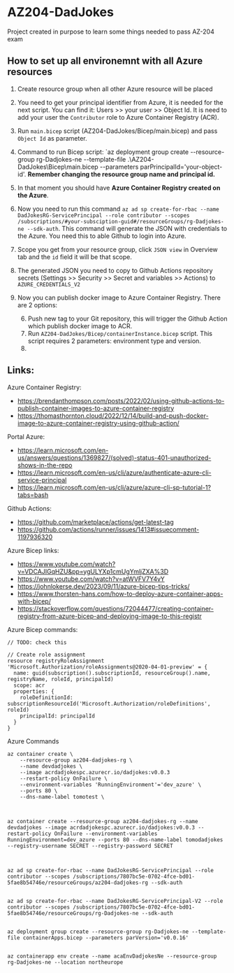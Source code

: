 # AZ204-DadJokes
Project created in purpose to learn some things needed to pass AZ-204 exam

## How to set up all environemnt with all Azure resources

1. Create resource group when all other Azure resource will be placed
2. You need to get your principal identifier from Azure, it is needed for the next script. You can find it: Users >> your user >> Object Id. It is need to add your user the `Contributor` role to Azure Container Registry (ACR).
3. Run `main.bicep` script (AZ204-DadJokes/Bicep/main.bicep) and pass `Object Id` as parameter.
4. Command to run Bicep script: `az deployment group create --resource-group rg-Dadjokes-ne --template-file .\AZ204-DadJokes\Bicep\main.bicep --parameters parPrincipalId='your-object-id'. **Remember changing the resource group name and principal id.**
5. In that moment you should have **Azure Container Registry created on the Azure**.
6. Now you need to run this command `az ad sp create-for-rbac --name DadJokesRG-ServicePrincipal --role contributor --scopes /subscriptions/#your-subsciption-guid#/resourceGroups/rg-Dadjokes-ne --sdk-auth`. This command will generate the JSON with credentials to the Azure. You need this to able Github to login into Azure.
   
  1. Scope you get from your resource group, click `JSON view` in Overview tab and the `id` field it will be that scope.
  2. The generated JSON you need to copy to Github Actions repository secrets (Settings >> Security >> Secret and variables >> Actions) to `AZURE_CREDENTIALS_V2`
9. Now you can publish docker image to Azure Container Registry. There are 2 options:  
    
    6. Push new tag to your Git repository, this will trigger the Github Action which publish docker image to ACR.
    7. Run `AZ204-DadJokes/Bicep/containerInstance.bicep` script. This script requires 2 parameters: environment type and version.
    8. 

## Links:

Azure Container Registry:
- https://brendanthompson.com/posts/2022/02/using-github-actions-to-publish-container-images-to-azure-container-registry
- https://thomasthornton.cloud/2022/12/14/build-and-push-docker-image-to-azure-container-registry-using-github-action/

Portal Azure:
- https://learn.microsoft.com/en-us/answers/questions/1369827/(solved)-status-401-unauthorized-shows-in-the-repo
- https://learn.microsoft.com/en-us/cli/azure/authenticate-azure-cli-service-principal
- https://learn.microsoft.com/en-us/cli/azure/azure-cli-sp-tutorial-1?tabs=bash

Github Actions:
- https://github.com/marketplace/actions/get-latest-tag
- https://github.com/actions/runner/issues/1413#issuecomment-1197936320

Azure Bicep links:
- https://www.youtube.com/watch?v=VDCAJIGqHZU&pp=ygULYXp1cmUgYmljZXA%3D
- https://www.youtube.com/watch?v=atWVFV7Y4vY
- https://johnlokerse.dev/2023/09/11/azure-bicep-tips-tricks/
- https://www.thorsten-hans.com/how-to-deploy-azure-container-apps-with-bicep/
- https://stackoverflow.com/questions/72044477/creating-container-registry-from-azure-bicep-and-deploying-image-to-this-registr

Azure Bicep commands:
```
// TODO: check this

// Create role assignment
resource registryRoleAssignment 'Microsoft.Authorization/roleAssignments@2020-04-01-preview' = {
  name: guid(subscription().subscriptionId, resourceGroup().name, registryName, roleId, principalId)
  scope: acr
  properties: {
    roleDefinitionId: subscriptionResourceId('Microsoft.Authorization/roleDefinitions', roleId)
    principalId: principalId
  }
}
```

Azure Commands
```
az container create \
    --resource-group az204-dadjokes-rg \
    --name devdadjokes \
    --image acrdadjokespc.azurecr.io/dadjokes:v0.0.3
    --restart-policy OnFailure \
    --environment-variables 'RunningEnvironment'='dev_azure' \
    --ports 80 \
    --dns-name-label tomotest \



az container create --resource-group az204-dadjokes-rg --name devdadjokes --image acrdadjokespc.azurecr.io/dadjokes:v0.0.3 --restart-policy OnFailure --environment-variables RunningEnvironment=dev_azure --ports 80 --dns-name-label tomodadjokes --registry-username SECRET --registry-password SECRET



az ad sp create-for-rbac --name DadJokesRG-ServicePrincipal --role contributor --scopes /subscriptions/7807bc5e-0702-4fce-bd01-5fae8b54746e/resourceGroups/az204-dadjokes-rg --sdk-auth


az ad sp create-for-rbac --name DadJokesRG-ServicePrincipal-V2 --role contributor --scopes /subscriptions/7807bc5e-0702-4fce-bd01-5fae8b54746e/resourceGroups/rg-Dadjokes-ne --sdk-auth


az deployment group create --resource-group rg-Dadjokes-ne --template-file containerApps.bicep --parameters parVersion='v0.0.16'


az containerapp env create --name acaEnvDadjokesNe --resource-group rg-Dadjokes-ne --location northeurope
```

